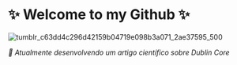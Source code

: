 # ✨ Welcome to my Github ✨

<p align="center">

![tumblr_c63dd4c296d42159b04719e098b3a071_2ae37595_500](https://user-images.githubusercontent.com/80781242/173729159-8d9dcfe5-1279-4a1d-9787-0ebaeec6ab51.gif)
</p>


 *🔭 Atualmente desenvolvendo um artigo científico sobre Dublin Core* 
